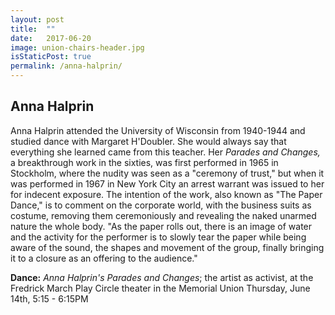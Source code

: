 ```yaml
---
layout: post
title:  ""
date:   2017-06-20
image: union-chairs-header.jpg
isStaticPost: true
permalink: /anna-halprin/
---
```

Anna Halprin
------------

Anna Halprin attended the University of Wisconsin from 1940-1944 and studied dance with Margaret H'Doubler. She would always say that everything she learned came from this teacher. Her _Parades and Changes,_ a breakthrough work in the sixties, was first performed in 1965 in Stockholm, where the nudity was seen as a "ceremony of trust," but when it was performed in 1967 in New York City an arrest warrant was issued to her for indecent exposure. The intention of the work, also known as "The Paper Dance," is to comment on the corporate world, with the business suits as costume, removing them ceremoniously and revealing the naked unarmed nature the whole body. "As the paper rolls out, there is an image of water and the activity for the performer is to slowly tear the paper while being aware of the sound, the shapes and movement of the group, finally bringing it to a closure as an offering to the audience."

**Dance:** _Anna Halprin's Parades and Changes_; the artist as activist, at the Fredrick March Play Circle theater in the Memorial Union Thursday, June 14th, 5:15 - 6:15PM
